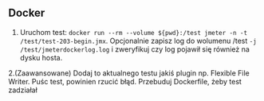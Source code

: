 ## Docker


1. Uruchom test: `docker run --rm --volume ${pwd}:/test jmeter -n -t /test/test-203-begin.jmx`. Opcjonalnie zapisz log do wolumenu /test `-j /test/jmeterdockerlog.log` i zweryfikuj czy log pojawił się również na dysku hosta.

2.(Zaawansowane) Dodaj to aktualnego testu jakiś plugin np. Flexible File Writer. Puśc test, powinien rzucić błąd. Przebuduj Dockerfile, żeby test zadziałał